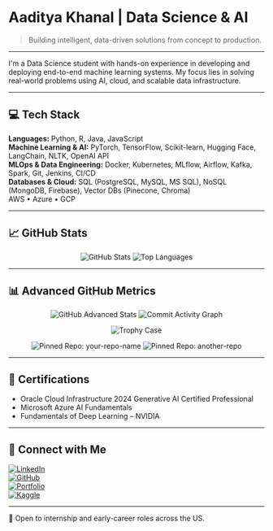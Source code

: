 # Aaditya Khanal | Data Science & AI

> Building intelligent, data-driven solutions from concept to production.

---

I'm a Data Science student with hands-on experience in developing and deploying end-to-end machine learning systems. My focus lies in solving real-world problems using AI, cloud, and scalable data infrastructure.

---

## 💻 Tech Stack

**Languages:** Python, R, Java, JavaScript  
**Machine Learning & AI:** PyTorch, TensorFlow, Scikit-learn, Hugging Face, LangChain, NLTK, OpenAI API  
**MLOps & Data Engineering:** Docker, Kubernetes, MLflow, Airflow, Kafka, Spark, Git, Jenkins, CI/CD  
**Databases & Cloud:** SQL (PostgreSQL, MySQL, MS SQL), NoSQL (MongoDB, Firebase), Vector DBs (Pinecone, Chroma)  
AWS • Azure • GCP

---

## 📈 GitHub Stats

<p align="center">
  <img src="https://github-readme-stats.vercel.app/api?username=ak-pydev&show_icons=true&theme=tokyonight" alt="GitHub Stats" />
  <img src="https://github-readme-stats.vercel.app/api/top-langs/?username=ak-pydev&layout=compact&theme=tokyonight" alt="Top Languages" />
</p>

---

## 📊 Advanced GitHub Metrics

<p align="center">
  <!-- Overall GitHub stats (includes private commits if you set count_private=true) -->
  <img src="https://github-readme-stats.vercel.app/api?username=ak-pydev&hide=contribs&theme=tokyonight&show_icons=true&count_private=true" alt="GitHub Advanced Stats" />

  <!-- Yearly contribution activity graph -->
  <img src="https://github-readme-stats.vercel.app/api/commit-activity?username=ak-pydev&theme=tokyonight" alt="Commit Activity Graph" />
</p>

<p align="center">
  <!-- GitHub Trophy Case -->
  <img src="https://github-profile-trophy.vercel.app/?username=ak-pydev&theme=tokyonight&margin-w=15&margin-h=15" alt="Trophy Case" />


<p align="center">
  <!-- Your best repo showcase -->
  <img src="https://github-readme-stats.vercel.app/api/pin/?username=ak-pydev&repo=your-repo-name&theme=tokyonight" alt="Pinned Repo: your-repo-name" />
  <img src="https://github-readme-stats.vercel.app/api/pin/?username=ak-pydev&repo=another-repo&theme=tokyonight" alt="Pinned Repo: another-repo" />
</p>



---

## 📄 Certifications

- Oracle Cloud Infrastructure 2024 Generative AI Certified Professional  
- Microsoft Azure AI Fundamentals  
- Fundamentals of Deep Learning – NVIDIA

---

## 🔗 Connect with Me

[![LinkedIn](https://img.shields.io/badge/LinkedIn-connect-blue?logo=linkedin)](https://www.linkedin.com/in/-khanalaaditya/)  
[![GitHub](https://img.shields.io/badge/GitHub-follow-black?logo=github)](https://github.com/ak-pydev)  
[![Portfolio](https://img.shields.io/badge/Portfolio-visit-orange)](https://ak-codes-py.github.io/Aaditya_Khanal_Portfolio/)  
[![Kaggle](https://img.shields.io/badge/Kaggle-profile-blue?logo=kaggle)](https://www.kaggle.com/aadityaiscoding)

---

📍 Open to internship and early-career roles across the US.  
